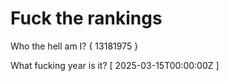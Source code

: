 # Fuck the rankings

Who the hell am I?
{ 13181975 }

What fucking year is it?
[ 2025-03-15T00:00:00Z ]
